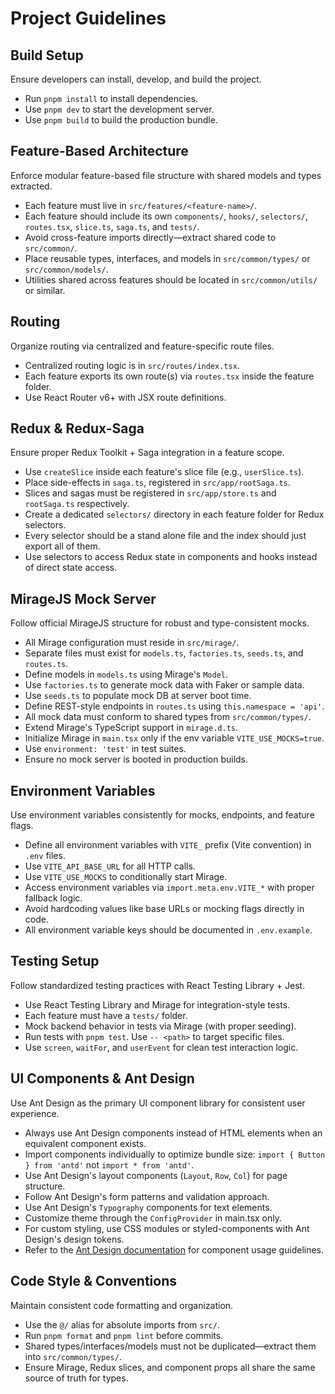 # Project Guidelines

## Build Setup
Ensure developers can install, develop, and build the project.

- Run `pnpm install` to install dependencies.
- Use `pnpm dev` to start the development server.
- Use `pnpm build` to build the production bundle.

## Feature-Based Architecture
Enforce modular feature-based file structure with shared models and types extracted.

- Each feature must live in `src/features/<feature-name>/`.
- Each feature should include its own `components/`, `hooks/`, `selectors/`, `routes.tsx`, `slice.ts`, `saga.ts`, and `tests/`.
- Avoid cross-feature imports directly—extract shared code to `src/common/`.
- Place reusable types, interfaces, and models in `src/common/types/` or `src/common/models/`.
- Utilities shared across features should be located in `src/common/utils/` or similar.

## Routing
Organize routing via centralized and feature-specific route files.

- Centralized routing logic is in `src/routes/index.tsx`.
- Each feature exports its own route(s) via `routes.tsx` inside the feature folder.
- Use React Router v6+ with JSX route definitions.

## Redux & Redux-Saga
Ensure proper Redux Toolkit + Saga integration in a feature scope.

- Use `createSlice` inside each feature's slice file (e.g., `userSlice.ts`).
- Place side-effects in `saga.ts`, registered in `src/app/rootSaga.ts`.
- Slices and sagas must be registered in `src/app/store.ts` and `rootSaga.ts` respectively.
- Create a dedicated `selectors/` directory in each feature folder for Redux selectors.
- Every selector should be a stand alone file and the index should just export all of them.
- Use selectors to access Redux state in components and hooks instead of direct state access.

## MirageJS Mock Server
Follow official MirageJS structure for robust and type-consistent mocks.

- All Mirage configuration must reside in `src/mirage/`.
- Separate files must exist for `models.ts`, `factories.ts`, `seeds.ts`, and `routes.ts`.
- Define models in `models.ts` using Mirage's `Model`.
- Use `factories.ts` to generate mock data with Faker or sample data.
- Use `seeds.ts` to populate mock DB at server boot time.
- Define REST-style endpoints in `routes.ts` using `this.namespace = 'api'`.
- All mock data must conform to shared types from `src/common/types/`.
- Extend Mirage's TypeScript support in `mirage.d.ts`.
- Initialize Mirage in `main.tsx` only if the env variable `VITE_USE_MOCKS=true`.
- Use `environment: 'test'` in test suites.
- Ensure no mock server is booted in production builds.

## Environment Variables
Use environment variables consistently for mocks, endpoints, and feature flags.

- Define all environment variables with `VITE_` prefix (Vite convention) in `.env` files.
- Use `VITE_API_BASE_URL` for all HTTP calls.
- Use `VITE_USE_MOCKS` to conditionally start Mirage.
- Access environment variables via `import.meta.env.VITE_*` with proper fallback logic.
- Avoid hardcoding values like base URLs or mocking flags directly in code.
- All environment variable keys should be documented in `.env.example`.

## Testing Setup
Follow standardized testing practices with React Testing Library + Jest.

- Use React Testing Library and Mirage for integration-style tests.
- Each feature must have a `tests/` folder.
- Mock backend behavior in tests via Mirage (with proper seeding).
- Run tests with `pnpm test`. Use `-- <path>` to target specific files.
- Use `screen`, `waitFor`, and `userEvent` for clean test interaction logic.

## UI Components & Ant Design
Use Ant Design as the primary UI component library for consistent user experience.

- Always use Ant Design components instead of HTML elements when an equivalent component exists.
- Import components individually to optimize bundle size: `import { Button } from 'antd'` not `import * from 'antd'`.
- Use Ant Design's layout components (`Layout`, `Row`, `Col`) for page structure.
- Follow Ant Design's form patterns and validation approach.
- Use Ant Design's `Typography` components for text elements.
- Customize theme through the `ConfigProvider` in main.tsx only.
- For custom styling, use CSS modules or styled-components with Ant Design's design tokens.
- Refer to the [Ant Design documentation](https://ant.design/components/overview/) for component usage guidelines.

## Code Style & Conventions
Maintain consistent code formatting and organization.

- Use the `@/` alias for absolute imports from `src/`.
- Run `pnpm format` and `pnpm lint` before commits.
- Shared types/interfaces/models must not be duplicated—extract them into `src/common/types/`.
- Ensure Mirage, Redux slices, and component props all share the same source of truth for types.
